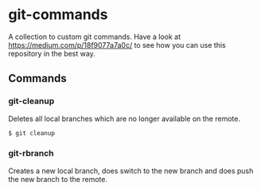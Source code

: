 # git-commands

A collection to custom git commands.
Have a look at https://medium.com/p/18f9077a7a0c/ to see how you can use this repository in the best way.

## Commands

### git-cleanup
Deletes all local branches which are no longer available on the remote.
```bash
$ git cleanup
```

### git-rbranch
Creates a new local branch, does switch to the new branch and does push the new branch to the remote.

